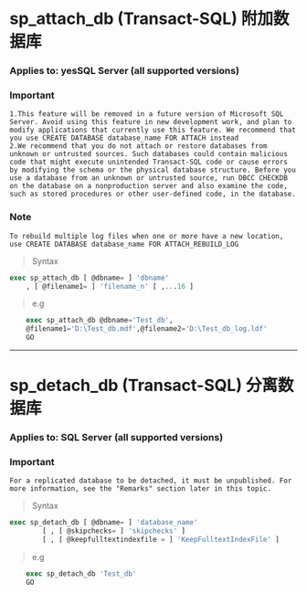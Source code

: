 # sp_attach_db (Transact-SQL) 附加数据库
### Applies to: yesSQL Server (all supported versions)
 
### Important   
    1.This feature will be removed in a future version of Microsoft SQL Server. Avoid using this feature in new development work, and plan to modify applications that currently use this feature. We recommend that you use CREATE DATABASE database_name FOR ATTACH instead
    2.We recommend that you do not attach or restore databases from unknown or untrusted sources. Such databases could contain malicious code that might execute unintended Transact-SQL code or cause errors by modifying the schema or the physical database structure. Before you use a database from an unknown or untrusted source, run DBCC CHECKDB on the database on a nonproduction server and also examine the code, such as stored procedures or other user-defined code, in the database.

### Note
    To rebuild multiple log files when one or more have a new location, use CREATE DATABASE database_name FOR ATTACH_REBUILD_LOG

> Syntax
```sql
exec sp_attach_db [ @dbname= ] 'dbname'  
    , [ @filename1= ] 'filename_n' [ ,...16 ]
```
> e.g
```sql
    exec sp_attach_db @dbname='Test_db',
    @filename1='D:\Test_db.mdf',@filename2='D:\Test_db_log.ldf'
    GO
```

---
# sp_detach_db (Transact-SQL) 分离数据库
### Applies to: SQL Server (all supported versions)

### Important
    For a replicated database to be detached, it must be unpublished. For more information, see the "Remarks" section later in this topic.
> Syntax
```sql
exec sp_detach_db [ @dbname= ] 'database_name'   
        [ , [ @skipchecks= ] 'skipchecks' ]   
        [ , [ @keepfulltextindexfile = ] 'KeepFulltextIndexFile' ] 
```
> e.g
```sql
    exec sp_detach_db 'Test_db'
    GO
```